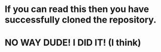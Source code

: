 # If you can read this then you have successfully cloned the repository.
# NO WAY DUDE! I DID IT! (I think)
